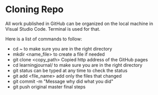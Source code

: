 # Cloning Repo

All work published in GitHub can be organized on the local machine in Visual Studio Code. Terminal is used for that. 

Here is a list of commands to follow:

- cd ~  to make sure you are in the right directory
- mkdir <name_file> to create a file if needed
- git clone <copy_path>  Copied http address of the GitHub pages
- cd learningjournal/   to make sure you are in the right directory
- git status   can be typed at any time to check the status
- git add <file_name>  add only the files that changed
- git commit -m "Message why did what you did"
- git push original master   final steps
